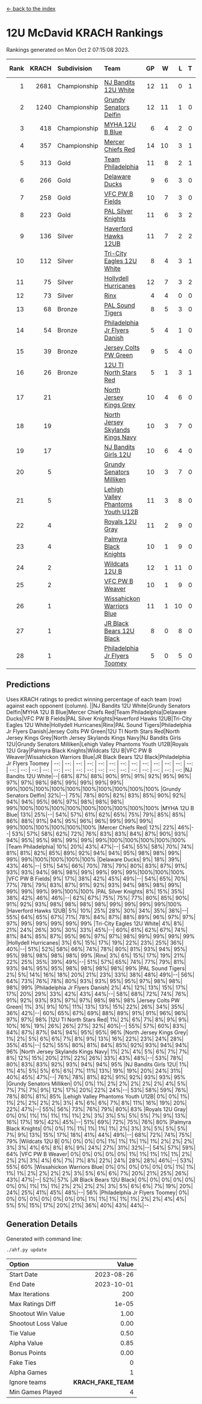 [<- back to the index](readme.md)
# 12U McDavid KRACH Rankings
Rankings generated on Mon Oct  2 07:15:08 2023.

Rank|KRACH|Subdivision|Team|GP|W|L|T|OTW|OTL|SoS|Exp Wins|Win Diff
---:|---:|:---|:---|---:|---:|---:|---:|---:|---:|---:|---:|---:
1|2681|Championship|[NJ Bandits 12U White](https://gamesheetstats.com/seasons/3659/teams/140510/schedule)|12|11|0|1|1|0|148|12.3|-0.0
2|1240|Championship|[Grundy Senators Delfin](https://gamesheetstats.com/seasons/3659/teams/140501/schedule)|12|11|1|0|0|0|135|11.8|-0.0
3|418|Championship|[MYHA 12U B Blue](https://gamesheetstats.com/seasons/3659/teams/140509/schedule)|6|4|2|0|1|0|307|4.8|-0.0
4|357|Championship|[Mercer Chiefs Red](https://gamesheetstats.com/seasons/3659/teams/140508/schedule)|14|10|3|1|0|0|478|11.3|-0.0
5|313|Gold|[Team Philadelphia](https://gamesheetstats.com/seasons/3659/teams/140520/schedule)|11|8|2|1|0|0|190|9.3|-0.0
6|266|Gold|[Delaware Ducks](https://gamesheetstats.com/seasons/3659/teams/140500/schedule)|9|6|3|0|0|0|398|6.8|-0.0
7|258|Gold|[VFC PW B Fields](https://gamesheetstats.com/seasons/3659/teams/140522/schedule)|10|7|3|0|0|1|429|7.8|-0.0
8|223|Gold|[PAL Silver Knights](https://gamesheetstats.com/seasons/3659/teams/140514/schedule)|11|6|3|2|0|0|715|7.8|-0.0
9|136|Silver|[Haverford Hawks 12UB](https://gamesheetstats.com/seasons/3659/teams/140503/schedule)|11|7|2|2|0|0|349|8.9|0.0
10|112|Silver|[Tri-City Eagles 12U White](https://gamesheetstats.com/seasons/3659/teams/140521/schedule)|8|4|3|1|0|0|335|5.3|-0.0
11|75|Silver|[Hollydell Hurricanes](https://gamesheetstats.com/seasons/3659/teams/140504/schedule)|12|7|3|2|0|1|102|8.9|0.0
12|73|Silver|[Rinx](https://gamesheetstats.com/seasons/3659/teams/142538/schedule)|4|4|0|0|0|0|2|4.9|0.0
13|68|Bronze|[PAL Sound Tigers](https://gamesheetstats.com/seasons/3659/teams/140515/schedule)|8|5|3|0|0|0|542|5.9|0.0
14|54|Bronze|[Philadelphia Jr Flyers Danish](https://gamesheetstats.com/seasons/3659/teams/140517/schedule)|5|4|1|0|0|0|62|4.9|0.0
15|39|Bronze|[Jersey Colts PW Green](https://gamesheetstats.com/seasons/3659/teams/140505/schedule)|9|5|4|0|0|0|120|5.9|0.0
16|26|Bronze|[12U TI North Stars Red](https://gamesheetstats.com/seasons/3659/teams/140499/schedule)|5|1|3|1|0|0|133|2.4|0.0
17|21||[North Jersey Kings Grey](https://gamesheetstats.com/seasons/3659/teams/140512/schedule)|10|4|6|0|0|0|230|4.9|0.0
18|19||[North Jersey Skylands Kings Navy](https://gamesheetstats.com/seasons/3659/teams/140513/schedule)|10|3|7|0|1|0|470|3.9|0.0
19|17||[NJ Bandits Girls 12U](https://gamesheetstats.com/seasons/3659/teams/140511/schedule)|10|6|4|0|0|0|35|6.9|0.0
20|5||[Grundy Senators Milliken](https://gamesheetstats.com/seasons/3659/teams/140502/schedule)|10|3|7|0|0|0|72|3.9|0.0
21|5||[Lehigh Valley Phantoms Youth U12B](https://gamesheetstats.com/seasons/3659/teams/140507/schedule)|11|3|8|0|0|0|74|3.9|0.0
22|4||[Royals 12U Gray](https://gamesheetstats.com/seasons/3659/teams/140519/schedule)|11|2|9|0|0|1|279|2.9|0.0
23|4||[Palmyra Black Knights](https://gamesheetstats.com/seasons/3659/teams/140516/schedule)|10|1|9|0|0|0|122|1.9|0.0
24|2||[Wildcats 12U B](https://gamesheetstats.com/seasons/3659/teams/140524/schedule)|12|1|11|0|0|0|481|1.9|0.0
25|2||[VFC PW B Weaver](https://gamesheetstats.com/seasons/3659/teams/140523/schedule)|10|1|9|0|1|0|156|1.9|0.0
26|1||[Wissahickon Warriors Blue](https://gamesheetstats.com/seasons/3659/teams/140525/schedule)|11|1|10|0|0|1|175|1.9|0.0
27|1||[JR Black Bears 12U Black](https://gamesheetstats.com/seasons/3659/teams/140506/schedule)|8|0|8|0|0|0|274|0.9|0.0
28|1||[Philadelphia Jr Flyers Toomey](https://gamesheetstats.com/seasons/3659/teams/140518/schedule)|5|0|5|0|0|0|64|0.9|0.0

## Predictions
Uses KRACH ratings to predict winning percentage of each team (row) against each opponent (column).
||NJ Bandits 12U White|Grundy Senators Delfin|MYHA 12U B Blue|Mercer Chiefs Red|Team Philadelphia|Delaware Ducks|VFC PW B Fields|PAL Silver Knights|Haverford Hawks 12UB|Tri-City Eagles 12U White|Hollydell Hurricanes|Rinx|PAL Sound Tigers|Philadelphia Jr Flyers Danish|Jersey Colts PW Green|12U TI North Stars Red|North Jersey Kings Grey|North Jersey Skylands Kings Navy|NJ Bandits Girls 12U|Grundy Senators Milliken|Lehigh Valley Phantoms Youth U12B|Royals 12U Gray|Palmyra Black Knights|Wildcats 12U B|VFC PW B Weaver|Wissahickon Warriors Blue|JR Black Bears 12U Black|Philadelphia Jr Flyers Toomey
| --: | --: | --: | --: | --: | --: | --: | --: | --: | --: | --: | --: | --: | --: | --: | --: | --: | --: | --: | --: | --: | --: | --: | --: | --: | --: | --: | --: | --: 
|NJ Bandits 12U White|--| 68%| 87%| 88%| 90%| 91%| 91%| 92%| 95%| 96%| 97%| 97%| 98%| 98%| 99%| 99%| 99%| 99%| 99%|100%|100%|100%|100%|100%|100%|100%|100%|100%
|Grundy Senators Delfin| 32%|--| 75%| 78%| 80%| 82%| 83%| 85%| 90%| 92%| 94%| 94%| 95%| 96%| 97%| 98%| 98%| 98%| 99%|100%|100%|100%|100%|100%|100%|100%|100%|100%
|MYHA 12U B Blue| 13%| 25%|--| 54%| 57%| 61%| 62%| 65%| 75%| 79%| 85%| 85%| 86%| 88%| 91%| 94%| 95%| 96%| 96%| 99%| 99%| 99%| 99%|100%|100%|100%|100%|100%
|Mercer Chiefs Red| 12%| 22%| 46%|--| 53%| 57%| 58%| 62%| 72%| 76%| 83%| 83%| 84%| 87%| 90%| 93%| 94%| 95%| 95%| 98%| 99%| 99%| 99%|100%|100%|100%|100%|100%
|Team Philadelphia| 10%| 20%| 43%| 47%|--| 54%| 55%| 58%| 70%| 74%| 81%| 81%| 82%| 85%| 89%| 92%| 94%| 94%| 95%| 98%| 98%| 99%| 99%| 99%|100%|100%|100%|100%
|Delaware Ducks|  9%| 18%| 39%| 43%| 46%|--| 51%| 54%| 66%| 70%| 78%| 79%| 80%| 83%| 87%| 91%| 93%| 93%| 94%| 98%| 98%| 99%| 99%| 99%| 99%|100%|100%|100%
|VFC PW B Fields|  9%| 17%| 38%| 42%| 45%| 49%|--| 54%| 65%| 70%| 77%| 78%| 79%| 83%| 87%| 91%| 92%| 93%| 94%| 98%| 98%| 99%| 99%| 99%| 99%| 99%|100%|100%
|PAL Silver Knights|  8%| 15%| 35%| 38%| 42%| 46%| 46%|--| 62%| 67%| 75%| 75%| 77%| 80%| 85%| 90%| 91%| 92%| 93%| 98%| 98%| 98%| 98%| 99%| 99%| 99%| 99%|100%
|Haverford Hawks 12UB|  5%| 10%| 25%| 28%| 30%| 34%| 35%| 38%|--| 55%| 64%| 65%| 67%| 71%| 78%| 84%| 87%| 88%| 89%| 96%| 97%| 97%| 97%| 99%| 99%| 99%| 99%| 99%
|Tri-City Eagles 12U White|  4%|  8%| 21%| 24%| 26%| 30%| 30%| 33%| 45%|--| 60%| 61%| 62%| 67%| 74%| 81%| 84%| 85%| 87%| 95%| 96%| 97%| 97%| 98%| 99%| 99%| 99%| 99%
|Hollydell Hurricanes|  3%|  6%| 15%| 17%| 19%| 22%| 23%| 25%| 36%| 40%|--| 51%| 52%| 58%| 66%| 74%| 78%| 80%| 81%| 93%| 94%| 95%| 95%| 98%| 98%| 98%| 98%| 99%
|Rinx|  3%|  6%| 15%| 17%| 19%| 21%| 22%| 25%| 35%| 39%| 49%|--| 51%| 57%| 65%| 74%| 77%| 79%| 81%| 93%| 94%| 95%| 95%| 98%| 98%| 98%| 98%| 99%
|PAL Sound Tigers|  2%|  5%| 14%| 16%| 18%| 20%| 21%| 23%| 33%| 38%| 48%| 49%|--| 56%| 64%| 73%| 76%| 78%| 80%| 93%| 93%| 95%| 95%| 97%| 98%| 98%| 98%| 99%
|Philadelphia Jr Flyers Danish|  2%|  4%| 12%| 13%| 15%| 17%| 17%| 20%| 29%| 33%| 42%| 43%| 44%|--| 58%| 68%| 72%| 74%| 76%| 91%| 92%| 93%| 93%| 97%| 97%| 98%| 98%| 98%
|Jersey Colts PW Green|  1%|  3%|  9%| 10%| 11%| 13%| 13%| 15%| 22%| 26%| 34%| 35%| 36%| 42%|--| 60%| 65%| 67%| 69%| 88%| 89%| 91%| 91%| 96%| 96%| 97%| 97%| 98%
|12U TI North Stars Red|  1%|  2%|  6%|  7%|  8%|  9%|  9%| 10%| 16%| 19%| 26%| 26%| 27%| 32%| 40%|--| 55%| 57%| 60%| 83%| 84%| 87%| 87%| 94%| 94%| 95%| 95%| 96%
|North Jersey Kings Grey|  1%|  2%|  5%|  6%|  6%|  7%|  8%|  9%| 13%| 16%| 22%| 23%| 24%| 28%| 35%| 45%|--| 52%| 55%| 80%| 81%| 84%| 85%| 92%| 93%| 94%| 94%| 96%
|North Jersey Skylands Kings Navy|  1%|  2%|  4%|  5%|  6%|  7%|  7%|  8%| 12%| 15%| 20%| 21%| 22%| 26%| 33%| 43%| 48%|--| 53%| 78%| 80%| 83%| 83%| 92%| 93%| 94%| 94%| 95%
|NJ Bandits Girls 12U|  1%|  1%|  4%|  5%|  5%|  6%|  6%|  7%| 11%| 13%| 19%| 19%| 20%| 24%| 31%| 40%| 45%| 47%|--| 76%| 78%| 81%| 82%| 91%| 92%| 93%| 93%| 95%
|Grundy Senators Milliken|  0%|  0%|  1%|  2%|  2%|  2%|  2%|  2%|  4%|  5%|  7%|  7%|  7%|  9%| 12%| 17%| 20%| 22%| 24%|--| 53%| 58%| 59%| 76%| 78%| 80%| 81%| 85%
|Lehigh Valley Phantoms Youth U12B|  0%|  0%|  1%|  1%|  2%|  2%|  2%|  2%|  3%|  4%|  6%|  6%|  7%|  8%| 11%| 16%| 19%| 20%| 22%| 47%|--| 55%| 56%| 73%| 76%| 79%| 80%| 83%
|Royals 12U Gray|  0%|  0%|  1%|  1%|  1%|  1%|  1%|  2%|  3%|  3%|  5%|  5%|  5%|  7%|  9%| 13%| 16%| 17%| 19%| 42%| 45%|--| 51%| 69%| 72%| 75%| 76%| 80%
|Palmyra Black Knights|  0%|  0%|  1%|  1%|  1%|  1%|  1%|  2%|  3%|  3%|  5%|  5%|  5%|  7%|  9%| 13%| 15%| 17%| 18%| 41%| 44%| 49%|--| 68%| 72%| 74%| 75%| 79%
|Wildcats 12U B|  0%|  0%|  0%|  0%|  1%|  1%|  1%|  1%|  1%|  2%|  2%|  2%|  3%|  3%|  4%|  6%|  8%|  8%|  9%| 24%| 27%| 31%| 32%|--| 54%| 57%| 59%| 64%
|VFC PW B Weaver|  0%|  0%|  0%|  0%|  0%|  1%|  1%|  1%|  1%|  1%|  2%|  2%|  2%|  3%|  4%|  6%|  7%|  7%|  8%| 22%| 24%| 28%| 28%| 46%|--| 53%| 55%| 60%
|Wissahickon Warriors Blue|  0%|  0%|  0%|  0%|  0%|  0%|  1%|  1%|  1%|  1%|  2%|  2%|  2%|  2%|  3%|  5%|  6%|  6%|  7%| 20%| 21%| 25%| 26%| 43%| 47%|--| 52%| 57%
|JR Black Bears 12U Black|  0%|  0%|  0%|  0%|  0%|  0%|  0%|  1%|  1%|  1%|  2%|  2%|  2%|  2%|  3%|  5%|  6%|  6%|  7%| 19%| 20%| 24%| 25%| 41%| 45%| 48%|--| 56%
|Philadelphia Jr Flyers Toomey|  0%|  0%|  0%|  0%|  0%|  0%|  0%|  0%|  1%|  1%|  1%|  1%|  1%|  2%|  2%|  4%|  4%|  5%|  5%| 15%| 17%| 20%| 21%| 36%| 40%| 43%| 44%|--

## Generation Details

Generated with command line:
```
./ahf.py update
```

| Option | Value |
| :----- | ----: |
| Start Date | 2023-08-26 |
| End Date | 2023-10-01 |
| Max Iterations | 200 |
| Max Ratings Diff | 1e-05 |
| Shootout Win Value | 1.00 |
| Shootout Loss Value | 0.00 |
| Tie Value | 0.50 |
| Alpha Value | 0.85 |
| Bonus Points | 0.00 |
| Fake Ties | 0 |
| Alpha Games | 1 |
| Ignore teams | __KRACH_FAKE_TEAM__ |
| Min Games Played | 4 |

